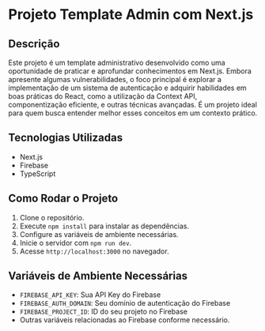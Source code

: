 # Projeto Template Admin com Next.js

## Descrição
Este projeto é um template administrativo desenvolvido como uma oportunidade de praticar e aprofundar conhecimentos em Next.js. Embora apresente algumas vulnerabilidades, o foco principal é explorar a implementação de um sistema de autenticação e adquirir habilidades em boas práticas do React, como a utilização da Context API, componentização eficiente, e outras técnicas avançadas. É um projeto ideal para quem busca entender melhor esses conceitos em um contexto prático.

## Tecnologias Utilizadas
- Next.js
- Firebase
- TypeScript

## Como Rodar o Projeto
1. Clone o repositório.
2. Execute `npm install` para instalar as dependências.
3. Configure as variáveis de ambiente necessárias.
4. Inicie o servidor com `npm run dev`.
5. Acesse `http://localhost:3000` no navegador.

## Variáveis de Ambiente Necessárias
- `FIREBASE_API_KEY`: Sua API Key do Firebase
- `FIREBASE_AUTH_DOMAIN`: Seu domínio de autenticação do Firebase
- `FIREBASE_PROJECT_ID`: ID do seu projeto no Firebase
- Outras variáveis relacionadas ao Firebase conforme necessário.
